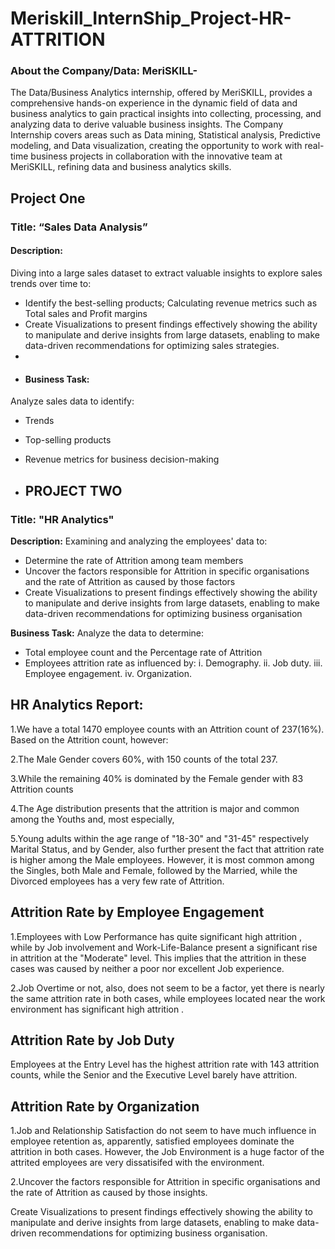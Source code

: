 # Meriskill_InternShip_Project-HR-ATTRITION
### About the Company/Data: MeriSKILL- 
The Data/Business Analytics internship, offered by MeriSKILL, provides a comprehensive hands-on experience in the dynamic field of data and business analytics to gain practical insights into collecting, processing, and analyzing data to derive valuable business insights. The Company Internship covers areas such as Data mining, Statistical analysis, Predictive modeling, and Data visualization, creating the opportunity to work with real-time business projects in collaboration with the innovative team at MeriSKILL, refining data and business analytics skills.

## Project One
### Title: “Sales Data Analysis”

#### Description:
Diving into a large sales dataset to extract valuable insights to explore sales trends over time to: 
- Identify the best-selling products; Calculating revenue metrics such as Total sales and Profit margins
- Create Visualizations to present findings effectively showing the ability to manipulate and derive insights from large datasets, enabling to make data-driven recommendations for optimizing sales strategies.
- 
- #### Business Task:
Analyze sales data to identify:
- Trends
- Top-selling products
- Revenue metrics for business decision-making

- ## PROJECT TWO
### Title: "HR Analytics"

**Description:**
Examining and analyzing the employees' data to:
- Determine the rate of Attrition among team members
- Uncover the factors responsible for Attrition in specific organisations and the rate of Attrition as caused by those factors
- Create Visualizations to present findings effectively showing the ability to manipulate and derive insights from large datasets, enabling to make data-driven recommendations for optimizing business organisation

**Business Task:**
Analyze the data to determine:
- Total employee count and the Percentage rate of Attrition
- Employees attrition rate as influenced by:
i. Demography.
ii. Job duty.
iii. Employee engagement.
iv. Organization.

## HR Analytics Report:

1.We have a total 1470 employee counts with an Attrition count of 237(16%). Based on the Attrition count, however:

2.The Male Gender covers 60%, with 150 counts of the total 237.

3.While the remaining 40% is dominated by the Female gender with 83 Attrition counts

4.The Age distribution presents that the attrition is major and common among the Youths and, most especially, 

5.Young adults within the age range of "18-30" and "31-45" respectively Marital Status, and by Gender, also further present the fact that attrition rate is higher among the Male employees. However, it is most common among the Singles, both Male and Female, followed by the Married, while the Divorced employees has a very few rate of Attrition.

## Attrition Rate by Employee Engagement
1.Employees with Low Performance has quite significant high attrition , while by Job involvement and Work-Life-Balance present a significant rise in attrition at the "Moderate" level. This implies that the attrition in these cases was caused by neither a poor nor excellent Job experience.

2.Job Overtime or not, also, does not seem to be a factor, yet there is nearly the same attrition rate in both cases, while employees located near the work environment has significant high attrition .
## Attrition Rate by Job Duty
Employees at the Entry Level has the highest attrition rate with 143 attrition counts, while the Senior and the Executive Level barely have attrition.
## Attrition Rate by Organization
1.Job and Relationship Satisfaction do not seem to have much influence in employee retention as, apparently, satisfied employees dominate the attrition in both cases. However, the Job Environment is a huge factor of the attrited employees are very dissatisifed with the environment.

2.Uncover the factors responsible for Attrition in specific organisations and the rate of Attrition as caused by those insights.

Create Visualizations to present findings effectively showing the ability to manipulate and derive insights from large datasets, enabling to make data-driven recommendations for optimizing business organisation.


